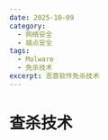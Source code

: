 ```yaml
---
date: 2025-10-09
category:
  - 网络安全
  - 端点安全
tags:
  - Malware
  - 免杀技术
excerpt: 恶意软件免杀技术
---
```


# 查杀技术